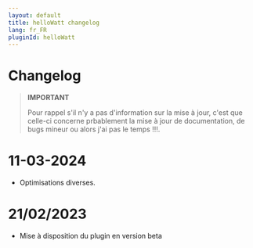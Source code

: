 ```yaml
---
layout: default
title: helloWatt changelog
lang: fr_FR
pluginId: helloWatt
---
```

# Changelog

>**IMPORTANT**
>
>Pour rappel s'il n'y a pas d'information sur la mise à jour, c'est que celle-ci concerne prbablement la mise à jour de documentation, de bugs mineur ou alors j'ai pas le temps !!!.

# 11-03-2024
- Optimisations diverses.
# 21/02/2023
- Mise à disposition du plugin en version beta

